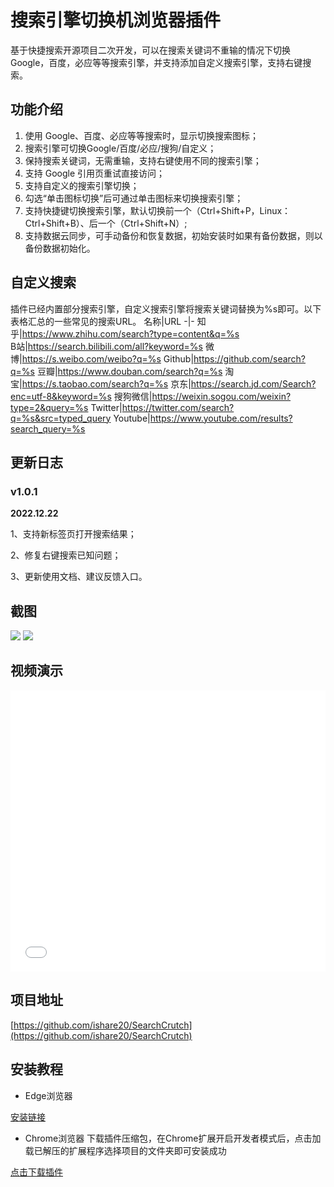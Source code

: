 # 搜索引擎切换机浏览器插件
基于快捷搜索开源项目二次开发，可以在搜索关键词不重输的情况下切换 Google，百度，必应等等搜索引擎，并支持添加自定义搜索引擎，支持右键搜索。

## 功能介绍
1. 使用 Google、百度、必应等等搜索时，显示切换搜索图标；
2. 搜索引擎可切换Google/百度/必应/搜狗/自定义；
3. 保持搜索关键词，无需重输，支持右键使用不同的搜索引擎；
4. 支持 Google 引用页重试直接访问；
5. 支持自定义的搜索引擎切换；
6. 勾选“单击图标切换”后可通过单击图标来切换搜索引擎；
7. 支持快捷键切换搜索引擎，默认切换前一个（Ctrl+Shift+P，Linux：Ctrl+Shift+B）、后一个（Ctrl+Shift+N）;
8. 支持数据云同步，可手动备份和恢复数据，初始安装时如果有备份数据，则以备份数据初始化。

## 自定义搜索
插件已经内置部分搜索引擎，自定义搜索引擎将搜索关键词替换为%s即可。以下表格汇总的一些常见的搜索URL。
名称|URL
-|-
知乎|https://www.zhihu.com/search?type=content&q=%s  
B站|https://search.bilibili.com/all?keyword=%s
微博|https://s.weibo.com/weibo?q=%s
Github|https://github.com/search?q=%s
豆瓣|https://www.douban.com/search?q=%s
淘宝|https://s.taobao.com/search?q=%s
京东|https://search.jd.com/Search?enc=utf-8&keyword=%s
搜狗微信|https://weixin.sogou.com/weixin?type=2&query=%s
Twitter|https://twitter.com/search?q=%s&src=typed_query
Youtube|https://www.youtube.com/results?search_query=%s

## 更新日志
### v1.0.1
**2022.12.22**

1、支持新标签页打开搜索结果；

2、修复右键搜索已知问题；

3、更新使用文档、建议反馈入口。

## 截图
![][2]
![][3]

## 视频演示

<iframe src="//player.bilibili.com/player.html?aid=291584434&bvid=BV1mf4y1L7ne&cid=365096319&page=1&high_quality=1" scrolling="no" border="0" frameborder="no" framespacing="0" allowfullscreen="true" width="100%" height="450px"> </iframe>

## 项目地址
[https://github.com/ishare20/SearchCrutch](https://github.com/ishare20/SearchCrutch)

## 安装教程
- Edge浏览器

[安装链接][4]

- Chrome浏览器
  下载插件压缩包，在Chrome扩展开启开发者模式后，点击加载已解压的扩展程序选择项目的文件夹即可安装成功

[点击下载插件](https://caigua.lanzouo.com/idqO10j6v5yb)

  [1]: https://github.com/xhhjin/SearchCrutch
  [2]: https://ishare20.net/usr/uploads/2021/06/1758262184.png
  [3]: https://s31.aconvert.com/convert/p3r68-cdx67/mbwpb-349r2.gif
  [4]: https://microsoftedge.microsoft.com/addons/detail/%E4%BE%BF%E6%8D%B7%E6%90%9C%E7%B4%A2/mpobbihlicncajephnnbcdjmgfinplpf